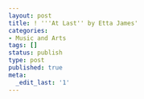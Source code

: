 ```yaml
---
layout: post
title: ! '''At Last'' by Etta James'
categories:
- Music and Arts
tags: []
status: publish
type: post
published: true
meta:
  _edit_last: '1'
---
```

<object width="425" height="344"><param name="movie" value="http://www.youtube.com/v/Vx_AhWeFcOU&hl=en&fs=1"></param><param name="allowFullScreen" value="true"></param><param name="allowscriptaccess" value="always"></param><embed src="http://www.youtube.com/v/Vx_AhWeFcOU&hl=en&fs=1" type="application/x-shockwave-flash" allowscriptaccess="always" allowfullscreen="true" width="425" height="344"></embed></object>
